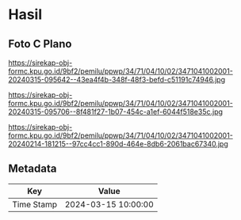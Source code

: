 # Hasil

## Foto C Plano

https://sirekap-obj-formc.kpu.go.id/9bf2/pemilu/ppwp/34/71/04/10/02/3471041002001-20240315-095642--43ea4f4b-348f-48f3-befd-c51191c74946.jpg

https://sirekap-obj-formc.kpu.go.id/9bf2/pemilu/ppwp/34/71/04/10/02/3471041002001-20240315-095706--8f481f27-1b07-454c-a1ef-6044f518e35c.jpg

https://sirekap-obj-formc.kpu.go.id/9bf2/pemilu/ppwp/34/71/04/10/02/3471041002001-20240214-181215--97cc4cc1-890d-464e-8db6-2061bac67340.jpg


## Metadata

| Key        | Value               |
| ---------- | ------------------- |
| Time Stamp | 2024-03-15 10:00:00 |




